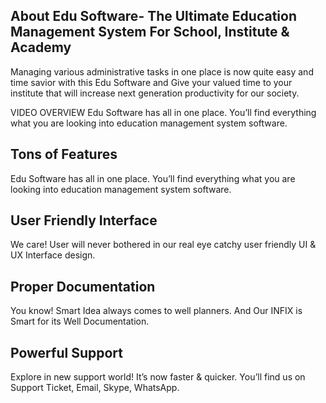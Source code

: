 ## About Edu Software- The Ultimate Education Management System For School, Institute & Academy 

Managing various administrative tasks in one place is now quite easy and time savior with this Edu Software and Give your valued time to your institute that will increase next generation productivity for our society.

VIDEO OVERVIEW 
Edu Software has all in one place. You’ll find everything what you are looking into education management system software.


## Tons of Features
Edu Software has all in one place. You’ll find everything what you are looking into education management system software.

## User Friendly Interface
We care! User will never bothered in our real eye catchy user friendly UI & UX Interface design. 

## Proper Documentation
You know! Smart Idea always comes to well planners. And Our INFIX is Smart for its Well Documentation. 


## Powerful Support
Explore in new support world! It’s now faster & quicker. You’ll find us on Support Ticket, Email, Skype, WhatsApp.


 
